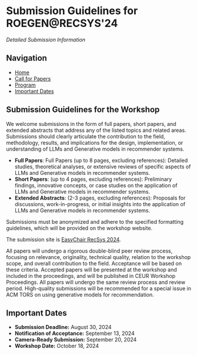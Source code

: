 # Submission Guidelines for ROEGEN@RECSYS'24
*Detailed Submission Information*

## Navigation
- [Home](README.md)
- [Call for Papers](submission_information.md)
- [Program](README.md#program)
- [Important Dates](README.md#important-dates)

## Submission Guidelines for the Workshop

We welcome submissions in the form of full papers, short papers, and extended abstracts that address any of the listed topics and related areas. Submissions should clearly articulate the contribution to the field, methodology, results, and implications for the design, implementation, or understanding of LLMs and Generative models in recommender systems.

- **Full Papers**: Full Papers (up to 8 pages, excluding references): Detailed studies, theoretical analyses, or extensive reviews of specific aspects of LLMs and Generative models in recommender systems.
- **Short Papers**: (up to 4 pages, excluding references): Preliminary findings, innovative concepts, or case studies on the application of LLMs and Generative models in recommender systems.
- **Extended Abstracts**: (2-3 pages, excluding references): Proposals for discussions, work-in-progress, or initial insights into the application of LLMs and Generative models in recommender systems.

Submissions must be anonymized and adhere to the specified formatting guidelines, which will be provided on the workshop website.

The submission site is [EasyChair RecSys 2024](https://easychair.org/conferences/?conf=recsys2024).

All papers will undergo a rigorous double-blind peer review process, focusing on relevance, originality, technical quality, relation to the workshop scope, and overall contribution to the field. Acceptance will be based on these criteria. Accepted papers will be presented at the workshop and included in the proceedings, and will be published in CEUR Workshop Proceedings. All papers will undergo the same review process and review period. High-quality submissions will be recommended for a special issue in ACM TORS on using generative models for recommendation.

## Important Dates

- **Submission Deadline:** August 30, 2024
- **Notification of Acceptance:** September 13, 2024
- **Camera-Ready Submission:** September 20, 2024
- **Workshop Date:** October 18, 2024
